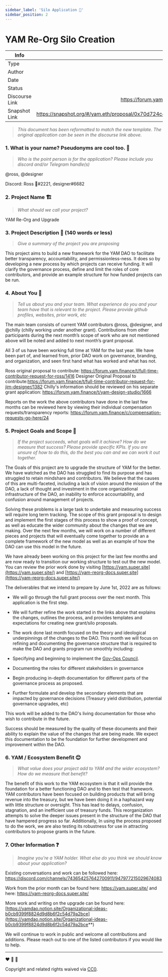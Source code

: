 ```yaml
---
sidebar_label: 'Silo Application 📝'
sidebar_position: 2
---
```


# YAM Re-Org Silo Creation

| Info                  |                         |
| -----------------     | ----------------------:             |
| Type                  | Silo Application                   |
| Author                | Ross                    |
| Date                  | May 12th 2022           |
| Status                | Approved                |
| Discourse Link        | <https://forum.yam.finance/t/yam-reorg-silo-creation-and-may-grant-application/1670>|
| Snapshot Link         | <https://snapshot.org/#/yam.eth/proposal/0x70d724c449fece87eccd0dc1ce216dea53b8a0825f4effe2e12ab274af7c4e1a>|

> *This document has been reformatted to match the new template. The original application can be seen in the discourse link above.*

### 1. What is your name? Pseudonyms are cool too. :disguised_face:

> *Who is the point person is for the application? Please include you discord and/or Telegram handle(s)*

@ross, @designer

Discord: Ross 🍠#2221, designer#6682

### 2. Project Name :building_construction:

> *What should we call your project?*

YAM Re-Org and Upgrade 

### 3. Project Description :thinking: (140 words or less)

> *Give a summary of the project you are proposing*

This project aims to build a new framework for the YAM DAO to facilitate better transparency, accountability, and permissionless-ness. It does so by developing a new process by which projects can receive funding. It will clarify the governance process, define and limit the roles of core contributors, and provide an example structure for how funded projects can be run.

### 4. About You :busts_in_silhouette:

> *Tell us about you and your team. What experience do you and your team have that is relevant to the project. Please provide github profiles, websites, prior work, etc*

The main team consists of current YAM contributors @ross, @designer, and @chilly (chilly working under another grant). Contributions from other participants during the next month’s scope of work who are not mentioned above will be noted and added to next month’s grant proposal.

All 3 of us have been working full time at YAM for the last year. We have been part of, and learned from, prior DAO work on governance, branding, and organization, and seen first hand what has worked and what has not.

Ross original proposal to contribute: <https://forum.yam.finance/t/full-time-contributor-request-for-ross/1416>
Designer Original Proposal to contribute:<https://forum.yam.finance/t/full-time-contributor-request-for-jim-designer/1382>
Chilly's information should be reviewed on his separate grant application: <https://forum.yam.finance/t/yam-design-studio/1666>

Reports on the work the above contributors have done in the last few months can be reviewed here by viewing their individual compensation requests/transparency reports: <https://forum.yam.finance/c/compensation-requests-go-here/24>

### 5. Project Goals and Scope :rocket:

>*If the project succeeds, what goals will it achieve? How do we measure that success? Please provide specific KPIs. If you are unsure of how to do this, do the best you can and we can work it out together.*

The Goals of this project are to upgrade the structure of YAM for the better. We have watched as the DAO has struggled to find its purpose and has struggled to retain mindshare and contributors. We believe that the causes of this are multi-faceted, including a lack of vision around the mission of the DAO, a lack of thought and investment in the core organizational infrastructure of the DAO, an inability to enforce accountability, and confusion around management of projects.

Solving these problems is a large task to undertake and measuring success will require long term tracking. The scope of this grant proposal is to design and implement the first stages of this process to show a proof of concept, as well as educate the wider community about the changes that we are making. Over the next few months, we will work on a number of different pieces and projects that will eventually come together to provide an a complete framework of the new model as well as an example of how the DAO can use this model in the future.

We have already been working on this project for the last few months and are now ready to transition our working structure to test out the new model. You can review the prior work done by visiting [https://yam.super.site](https://yam.super.site/) and [https://yam-reorg-docs.super.site](https://yam-reorg-docs.super.site/)

The deliverables that we intend to prepare by June 1st, 2022 are as follows:

- We will go through the full grant process over the next month. This application is the first step.

- We will further refine the work started in the links above that explains the changes, outlines the process, and provides templates and expectations for creating new grant/silo proposals.

- The work done last month focused on the theory and ideological underpinnings of the changes to the DAO. This month we will focus on refining and documenting the governance structure that is required to make the DAO and grants program run smoothly including:

- Specifying and beginning to implement the [Gov-Ops Council](https://yam-reorg-docs.super.site/the-gov-ops-council).

- Documenting the roles for different stakeholders in governance

- Begin producing in-depth documentation for different parts of the governance process as proposed.

- Further formulate and develop the secondary elements that are impacted by governance decisions (Treasury yield distribution, potential governance upgrades, etc)

This work will be added to the DAO's living documentation for those who wish to contribute in the future.

Success should be measured by the quality of these documents and their ability to explain the value of the changes that are being made. We expect this documentation to be the foundation for further development and improvement within the DAO.

### 6. YAM / Ecosystem Benefit :blush:

> *What value does your project add to YAM and the wider ecosystem? How do we measure that benefit?*

The benefit of this work to the YAM ecosystem is that it will provide the foundation for a better functioning DAO and to then test that framework. YAM contributors have been focused on building products that will bring revenue into the treasury, but we have been doing it in a haphazard way with little structure or oversight. This has lead to delays, confusion, stagnation, and an inefficient use of treasury funds. This reorganization attempts to solve the deeper issues present in the structure of the DAO that have hampered progress so far. Additionally, In using the process proposed to do the work, we are also testing its robustness for use in attracting contributors to propose grants in the future.

### 7. Other Information :question:

> *Imagine you're a YAM holder. What else do you think we should know about your application?*

Existing conversations and work can be followed here: <https://discord.com/channels/743654257642700911/947977215029674083>

Work from the prior month can be found here: <https://yam.super.site/> and here: <https://yam-reorg-docs.super.site/>

More work and writing on the upgrade can be found here: [https://yamdao.notion.site/Organizational-ideas-b0cb9399f8824d9d8b6f2c54d79a2bce](https://yamdao.notion.site/Organizational-ideas-b0cb9399f8824d9d8b6f2c54d79a2bce**)

We will continue to work in public and welcome all contributions and additions. Please reach out to one of the listed contributors if you would like to help.

---

[This is a comment. Do Not Delete below this text]: #

:heart: :rocket: :sweet_potato:

Copyright and related rights waived via [CC0](https://creativecommons.org/publicdomain/zero/1.0/).
